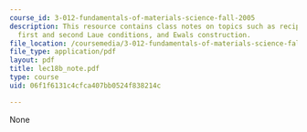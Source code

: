 ```yaml
---
course_id: 3-012-fundamentals-of-materials-science-fall-2005
description: This resource contains class notes on topics such as reciprocal lattice,
  first and second Laue conditions, and Ewals construction.
file_location: /coursemedia/3-012-fundamentals-of-materials-science-fall-2005/06f1f6131c4cfca407bb0524f838214c_lec18b_note.pdf
file_type: application/pdf
layout: pdf
title: lec18b_note.pdf
type: course
uid: 06f1f6131c4cfca407bb0524f838214c

---
```

None